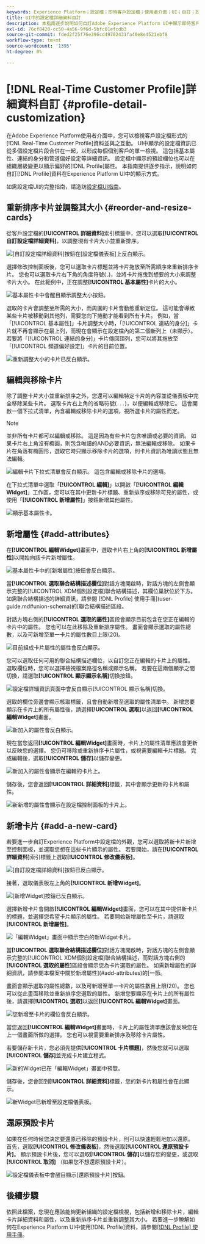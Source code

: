 ```yaml
---
keywords: Experience Platform；設定檔；即時客戶設定檔；使用者介面；UI；自訂；設定檔詳細資料；詳細資料
title: UI中的設定檔詳細資料自訂
description: 本指南逐步說明如何自訂Adobe Experience Platform UI中顯示即時客戶設定檔資料的方式。
exl-id: 76cf8420-cc50-4a56-9f6d-5bfc01efcdb3
source-git-commit: fded2f25f76e396cd49702431fa40e8e4521ebf8
workflow-type: tm+mt
source-wordcount: '1395'
ht-degree: 0%

---
```


# [!DNL Real-Time Customer Profile]詳細資料自訂 {#profile-detail-customization}

在Adobe Experience Platform使用者介面中，您可以檢視客戶設定檔形式的[!DNL Real-Time Customer Profile]資料並與之互動。 UI中顯示的設定檔資訊已從多個設定檔片段合併在一起，以形成每個個別客戶的單一檢視。 這包括基本屬性、連結的身分和管道偏好設定等詳細資訊。 設定檔中顯示的預設欄位也可以在組織層級變更以顯示偏好的[!DNL Profile]屬性。 本指南提供逐步指示，說明如何自訂[!DNL Profile]資料在Experience Platform UI中的顯示方式。

如需設定檔UI的完整指南，請造訪[設定檔UI指南](user-guide.md)。

## 重新排序卡片並調整其大小 {#reorder-and-resize-cards}

從客戶設定檔的&#x200B;**[!UICONTROL 詳細資料]**&#x200B;索引標籤中，您可以選取&#x200B;**[!UICONTROL 自訂設定檔詳細資料]**，以調整現有卡片大小並重新排序。

![[自訂設定檔詳細資料]按鈕在[設定檔儀表板]上反白顯示。](../images/profile-customization/customize-profile-details.png)

選擇修改控制面板後，您可以選取卡片標題並將卡片拖放至所需順序來重新排序卡片。 您也可以選取卡片右下角的角度符號(`⌟`)，並將卡片拖曳到想要的大小來調整卡片大小。 在此範例中，正在調整&#x200B;**[!UICONTROL 基本屬性]**&#x200B;卡片的大小。

![基本屬性卡中會醒目顯示調整大小按鈕。](../images/profile-customization/resize.png)

選取的卡片會調整至所需的大小，而周圍的卡片會動態重新定位。 這可能會導致某些卡片被移動到其他列，需要您向下捲動才能看到所有卡片。 例如，當「[!UICONTROL 基本屬性]」卡片調整大小時，「[!UICONTROL 連結的身分]」卡片就不再會顯示在最上列，而現在會顯示在設定檔內的第二個新列上（未顯示）。 若要將「[!UICONTROL 連結的身分]」卡片傳回頂列，您可以將其拖放至「[!UICONTROL 頻道偏好設定]」卡片的目前位置。

![重新調整大小的卡片已反白顯示。](../images/profile-customization/resized.png)

## 編輯與移除卡片

除了調整卡片大小並重新排序之外，您還可以編輯特定卡片的內容並從儀表板中完全移除某些卡片。 選取卡片右上角的省略符號(`...`)，以便編輯或移除它。 這會開啟一個下拉式清單，內含編輯或移除卡片的選項，視所選卡片的屬性而定。

>[!NOTE]
>
>並非所有卡片都可以編輯或移除。 這是因為有些卡片包含唯讀或必要的資訊。 如果卡片右上角沒有橢圓，則包含唯讀的AND必要資訊，無法編輯或移除。 如果卡片在角落有橢圓形，選取它時只顯示移除卡片的選項，則卡片資訊為唯讀狀態且無法編輯。

![編輯卡片下拉式清單會反白顯示。 這包含編輯或移除卡片的選項。](../images/profile-customization/edit-card.png)

在下拉式清單中選取「**[!UICONTROL 編輯]**」以開啟「**[!UICONTROL 編輯Widget]**」工作區，您可以在其中更新卡片標題、重新排序或移除可見的屬性，或使用「**[!UICONTROL 新增屬性]**」按鈕新增其他屬性。

![顯示基本屬性卡。](../images/profile-customization/basic-attributes.png)

## 新增屬性 {#add-attributes}

在&#x200B;**[!UICONTROL 編輯Widget]**&#x200B;畫面中，選取卡片右上角的&#x200B;**[!UICONTROL 新增屬性]**&#x200B;以開始向該卡片新增屬性。

![基本屬性卡中的[新增屬性]按鈕會反白顯示。](../images/profile-customization/add-attributes.png)

當&#x200B;**[!UICONTROL 選取聯合結構描述欄位]**&#x200B;對話方塊開啟時，對話方塊的左側會顯示完整的[!UICONTROL XDM個別設定檔]聯合結構描述，其欄位巢狀位於下方。 如需聯合結構描述的詳細資訊，請參閱 [!DNL Profile] 使用手冊](user-guide.md#union-schema)的[聯合結構描述區段。

對話方塊右側的&#x200B;**[!UICONTROL 選取的屬性]**&#x200B;區段會顯示目前包含在您正在編輯的卡片中的屬性。 您也可以在此移除及重新排序屬性。 畫面會顯示選取的屬性總數，以及可新增至單一卡片的屬性數目上限(20)。

![目前組成卡片屬性的屬性會反白顯示。](../images/profile-customization/select-before.png)

您可以選取任何可用的聯合結構描述欄位，以自訂您正在編輯的卡片上的屬性。 選取欄位時，您可以選擇檢視檔案路徑名稱或顯示名稱。 若要在這兩個顯示之間切換，請選取&#x200B;**[!UICONTROL 顯示顯示名稱]**&#x200B;切換按鈕。

![設定檔詳細資訊頁面中會反白顯示[!UICONTROL 顯示名稱]切換。](../images/profile-customization/show-display-names.png)

選取的欄位旁邊會顯示核取標籤，且會自動新增至選取的屬性清單中。 新增您要顯示在卡片上的所有屬性後，請選擇&#x200B;**[!UICONTROL 選取]**&#x200B;以返回&#x200B;**[!UICONTROL 編輯Widget]**&#x200B;畫面。

![新加入的屬性會反白顯示。](../images/profile-customization/select-after.png)

現在當您返回&#x200B;**[!UICONTROL 編輯Widget]**&#x200B;畫面時，卡片上的屬性清單應該會更新以反映您的選擇。 您仍可移除或重新排序卡片屬性，或視需要編輯卡片標題。 完成編輯後，選取&#x200B;**[!UICONTROL 儲存]**&#x200B;以儲存變更。

![新加入的屬性會顯示在編輯的卡片上。](../images/profile-customization/new-attributes.png)

儲存後，您會返回&#x200B;**[!UICONTROL 詳細資料]**&#x200B;標籤，其中會顯示更新的卡片和屬性。

![新新增的屬性會顯示在設定檔控制面板的卡片上。](../images/profile-customization/added-attributes.png)

## 新增卡片 {#add-a-new-card}

若要進一步自訂Experience Platform中設定檔的外觀，您可以選取將新卡片新增至控制面板，並選取您想在這些卡片顯示的屬性。 若要開始，請在&#x200B;**[!UICONTROL 詳細資料]**&#x200B;索引標籤上選取&#x200B;**[!UICONTROL 修改儀表板]**。

![[自訂設定檔詳細資料]按鈕已反白顯示。](../images/profile-customization/customize-profile-details.png)

接著，選取儀表板左上角的&#x200B;**[!UICONTROL 新增Widget]**。

![[新增Widget]按鈕已反白顯示。](../images/profile-customization/add-widget.png)

選擇新增卡片會開啟&#x200B;**[!UICONTROL 編輯Widget]**&#x200B;畫面，您可以在其中提供新卡片的標題，並選擇您希望卡片顯示的屬性。 若要開始新增屬性至卡片，請選取&#x200B;**[!UICONTROL 新增屬性]**。

![「編輯Widget」畫面中顯示空白的新Widget卡片。](../images/profile-customization/edit-widget.png)

當&#x200B;**[!UICONTROL 選取聯合結構描述欄位]**&#x200B;對話方塊開啟時，對話方塊的左側會顯示完整的[!UICONTROL XDM個別設定檔]聯合結構描述，而對話方塊右側的&#x200B;**[!UICONTROL 選取的屬性]**&#x200B;區段會顯示您為卡片選取的屬性。 如需新增屬性的詳細資訊，請參閱本檔案中關於新增屬性](#add-attributes)的[一節。

畫面會顯示選取的屬性總數，以及可新增至單一卡片的屬性數目上限(20)。 您也可以從此畫面移除並重新排序您選取的屬性。 新增您要顯示在卡片上的所有屬性後，請選擇&#x200B;**[!UICONTROL 選取]**&#x200B;以返回&#x200B;**[!UICONTROL 編輯Widget]**&#x200B;畫面。

![您新增至卡片的欄位會反白顯示。](../images/profile-customization/add-widget-attributes.png)

當您返回&#x200B;**[!UICONTROL 編輯Widget]**&#x200B;畫面時，卡片上的屬性清單應該會反映您在上一個畫面所做的選擇。 您也可以視需要重新排序及移除卡片屬性。

若要儲存新卡片，您必須先提供&#x200B;**[!UICONTROL 卡片標題]**，然後您就可以選取&#x200B;**[!UICONTROL 儲存]**&#x200B;並完成卡片建立程式。

![新的Widget已在「編輯Widget」畫面中預覽。](../images/profile-customization/new-widget.png)

儲存後，您會回到&#x200B;**[!UICONTROL 詳細資料]**&#x200B;標籤，您的新卡片和屬性會在此顯示。

![新Widget已新增至設定檔儀表板。](../images/profile-customization/added-widget.png)

## 還原預設卡片

如果在任何時候您決定要還原已移除的預設卡片，則可以快速輕鬆地加以還原。 首先，選取&#x200B;**[!UICONTROL 修改儀表板]**，然後選取&#x200B;**[!UICONTROL 還原預設卡片]**。 顯示預設卡片後，您可以選取&#x200B;**[!UICONTROL 儲存]**&#x200B;以儲存您的變更，或選取&#x200B;**[!UICONTROL 取消]** （如果您不想還原預設卡片）。

![設定檔儀表板中會醒目顯示[還原預設卡片]按鈕。](../images/profile-customization/restore-default.png)

## 後續步驟

依照此檔案，您現在應該能夠更新組織的設定檔檢視，包括新增和移除卡片，編輯卡片詳細資料和屬性，以及重新排序卡片並重新調整其大小。 若要進一步瞭解如何在Experience Platform UI中使用[!DNL Profile]資料，請參閱[[!DNL Profile] 使用手冊](user-guide.md)。
